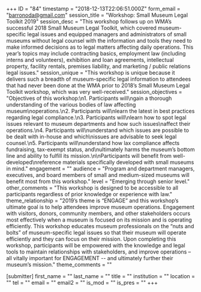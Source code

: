 +++
ID = "84"
timestamp = "2018-12-13T22:06:51.000Z"
form_email = "barronoda@gmail.com"
session_title = "Workshop: Small Museum Legal Toolkit 2019"
session_desc = "This workshop follows up on WMA’s successful 2018 Small Museum Legal Toolkit, which covered museum-specific legal issues and equipped managers and administrators of small museums without legal counsel with the information and tools they need to make informed decisions as to legal matters affecting daily operations. This year’s topics may include contracting basics, employment law (including interns and volunteers), exhibition and loan agreements, intellectual property, facility rentals, premises liability, and marketing / public relations legal issues."
session_unique = "This workshop is unique because it delivers such a breadth of museum-specific legal information to attendees that had never been done at the WMA prior to 2018’s Small Museum Legal Toolkit workshop, which was very well-received."
session_objectives = "Objectives of this workshop:\n1.     Participants will\ngain a thorough understanding of the various bodies of law affecting museum\noperations.\n2.     Participants will\nlearn the latest in best practices regarding legal compliance.\n3.     Participants will\nlearn how to spot legal issues relevant to museum departments and how such issues\naffect their operations.\n4.     Participants will\nunderstand which issues are possible to be dealt with in-house and which\nissues are advisable to seek legal counsel.\n5.     Participants will\nunderstand how lax compliance affects fundraising, tax-exempt status, and\nultimately harms the museum’s bottom line and ability to fulfill its mission.\n\nParticipants will benefit from well-developed\nreference materials specifically developed with small museums in mind."
engagement = ""
audience = "Program and department managers, executives, and board members of small and medium-sized museums will benefit most from this workshop."
level = "Emerging through senior level."
other_comments = "This workshop is designed to be accessible to all participants regardless of prior knowledge or experience with law."
theme_relationship = "2019’s theme is “ENGAGE” and this workshop’s ultimate goal is to help attendees improve museum operations. Engagement with visitors, donors, community members, and other stakeholders occurs most effectively when a museum is focused on its mission and is operating efficiently. This workshop educates museum professionals on the “nuts and bolts” of museum-specific legal issues so that their museum will operate efficiently and they can focus on their mission. Upon completing this workshop, participants will be empowered with the knowledge and legal tools to maintain relationships with stakeholders, and improve operations – all vitally important for ENGAGEMENT -- and ultimately further their museum’s mission."
theme_comments = ""

[submitter]
first_name = ""
last_name = ""
title = ""
institution = ""
location = ""
tel = ""
email = ""
email2 = ""
is_mod = ""
is_pres = ""
+++
